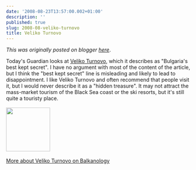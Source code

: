 ```yaml
---
date: '2008-08-23T13:57:00.002+01:00'
description: ''
published: true
slug: 2008-08-veliko-turnovo
title: Veliko Turnovo
---
```


*This was originally posted on blogger [here](https://blog.balkanology.com/2008/08/veliko-turnovo.html)*.

Today's Guardian looks at <a href="http://www.guardian.co.uk/travel/2008/aug/23/bulgaria.budget">Veliko Turnovo</a>, which it describes as "Bulgaria's best kept secret". I have no argument with most of the content of the article, but I think the "best kept secret" line is misleading and likely to lead to disappointment. I like Veliko Turnovo and often recommend that people visit it, but I would never describe it as a "hidden treasure". It may not attract the mass-market tourism of the Black Sea coast or the ski resorts, but it's still quite a touristy place.<br /><br /><a href="http://www.pbase.com/alangrant/bulgaria4"><img alt="" border="0" src="http://www.pbase.com/alangrant/image/46842953/small.jpg" style="cursor: pointer; cursor: hand; width: 120px;" /></a><br /><br /><a href="http://www.balkanology.com/bulgaria/article_veliko_tarnovo.html">More about Veliko Turnovo on Balkanology </a>